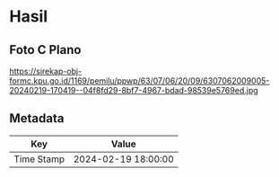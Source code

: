 # Hasil

## Foto C Plano

https://sirekap-obj-formc.kpu.go.id/1169/pemilu/ppwp/63/07/06/20/09/6307062009005-20240219-170419--04f8fd29-8bf7-4967-bdad-98539e5769ed.jpg


## Metadata

| Key        | Value               |
| ---------- | ------------------- |
| Time Stamp | 2024-02-19 18:00:00 |



